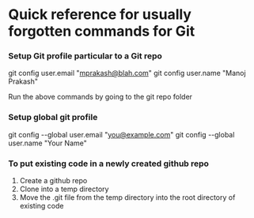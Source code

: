 # Quick reference for usually forgotten commands for Git

### Setup Git profile particular to a Git repo
git config user.email "mprakash@blah.com"
git config user.name "Manoj Prakash"

Run the above commands by going to the git repo folder

### Setup global git profile
git config --global user.email "you@example.com"
git config --global user.name "Your Name"

### To put existing code in a newly created github repo
1. Create a github repo
2. Clone into a temp directory
3. Move the .git file from the temp directory into the root directory of existing code
